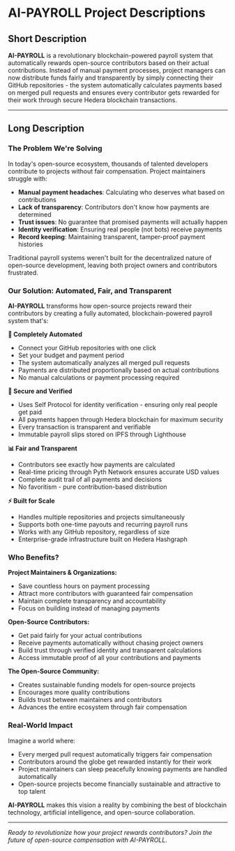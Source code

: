 # AI-PAYROLL Project Descriptions

## Short Description

**AI-PAYROLL** is a revolutionary blockchain-powered payroll system that automatically rewards open-source contributors based on their actual contributions. Instead of manual payment processes, project managers can now distribute funds fairly and transparently by simply connecting their GitHub repositories - the system automatically calculates payments based on merged pull requests and ensures every contributor gets rewarded for their work through secure Hedera blockchain transactions.

---

## Long Description

### The Problem We're Solving

In today's open-source ecosystem, thousands of talented developers contribute to projects without fair compensation. Project maintainers struggle with:

- **Manual payment headaches**: Calculating who deserves what based on contributions
- **Lack of transparency**: Contributors don't know how payments are determined
- **Trust issues**: No guarantee that promised payments will actually happen
- **Identity verification**: Ensuring real people (not bots) receive payments
- **Record keeping**: Maintaining transparent, tamper-proof payment histories

Traditional payroll systems weren't built for the decentralized nature of open-source development, leaving both project owners and contributors frustrated.

### Our Solution: Automated, Fair, and Transparent

**AI-PAYROLL** transforms how open-source projects reward their contributors by creating a fully automated, blockchain-powered payroll system that's:

**🤖 Completely Automated**
- Connect your GitHub repositories with one click
- Set your budget and payment period
- The system automatically analyzes all merged pull requests
- Payments are distributed proportionally based on actual contributions
- No manual calculations or payment processing required

**🔐 Secure and Verified**
- Uses Self Protocol for identity verification - ensuring only real people get paid
- All payments happen through Hedera blockchain for maximum security
- Every transaction is transparent and verifiable
- Immutable payroll slips stored on IPFS through Lighthouse

**📊 Fair and Transparent**
- Contributors see exactly how payments are calculated
- Real-time pricing through Pyth Network ensures accurate USD values
- Complete audit trail of all payments and decisions
- No favoritism - pure contribution-based distribution

**⚡ Built for Scale**
- Handles multiple repositories and projects simultaneously
- Supports both one-time payouts and recurring payroll runs
- Works with any GitHub repository, regardless of size
- Enterprise-grade infrastructure built on Hedera Hashgraph

### Who Benefits?

**Project Maintainers & Organizations:**
- Save countless hours on payment processing
- Attract more contributors with guaranteed fair compensation
- Maintain complete transparency and accountability
- Focus on building instead of managing payments

**Open-Source Contributors:**
- Get paid fairly for your actual contributions
- Receive payments automatically without chasing project owners
- Build trust through verified identity and transparent calculations
- Access immutable proof of all your contributions and payments

**The Open-Source Community:**
- Creates sustainable funding models for open-source projects
- Encourages more quality contributions
- Builds trust between maintainers and contributors
- Advances the entire ecosystem through fair compensation

### Real-World Impact

Imagine a world where:
- Every merged pull request automatically triggers fair compensation
- Contributors around the globe get rewarded instantly for their work
- Project maintainers can sleep peacefully knowing payments are handled automatically
- Open-source projects become financially sustainable and attractive to top talent

**AI-PAYROLL** makes this vision a reality by combining the best of blockchain technology, artificial intelligence, and open-source collaboration.

---

*Ready to revolutionize how your project rewards contributors? Join the future of open-source compensation with AI-PAYROLL.*

